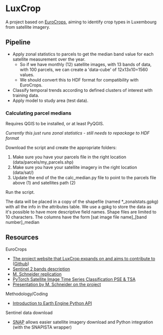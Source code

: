 # LuxCrop
A project based on [EuroCrops](https://www.eurocrops.tum.de/index.html), aiming to identify crop types in Luxembourg from satellite imagery.

## Pipeline

- Apply zonal statistics to parcels to get the median band value for each satellite measurement over the year.
  - So if we have monthly (12) satellite images, with 13 bands of data, with 100 parcels, we can create a 'data-cube' of 12x13x10=1560 values.
  - We should convert this to HDF format for compatibility with EuroCrops.
- Classify temporal trends according to defined clusters of interest with training data.
- Apply model to study area (test data).

### Calculating parcel medians

Requires QGIS to be installed, or at least PyQGIS.

*Currently this just runs zonal statistics - still needs to repackage to HDF format*

Download the script and create the appropriate folders:

1. Make sure you have your parcels file in the right location (data/parcels/my_parcels.shp)
2. Make sure you have your satellite imagery in the right location (data/sat/)
3. Update the end of the the calc_median.py file to point to the parcels file above (1) and satellites path (2)

Run the script.

The data will be placed in a copy of the shapefile (named \*\_zonalstats.gpkg) with all the info in the attributes table.
We use a gpkg to store the data as it's possible to have more descriptive field names. Shape files are limited to 10 characters.
The columns have the form [sat image file name]\_[band number]\_median


## Resources

EuroCrops
- [The project website that LuxCrop expands on and aims to contribute to](https://www.eurocrops.tum.de/) ([Github](https://github.com/maja601/EuroCrops))
- [Sentinel 2 bands description](https://gisgeography.com/sentinel-2-bands-combinations/)
- [M. Schneider replication](https://github.com/maja601/RC2020-psetae)
- [PyTorch Satellite Image Time Series Classification PSE & TSA](https://github.com/VSainteuf/pytorch-psetae)
- [Presentation by M. Schneider on the project](https://eurogeographics.org/wp-content/uploads/2022/02/4.-EuroCrops_GeodataDiscoverability28042022-Maya-Schneider.pdf)

Methodology/Coding
- [Introduction to Earth Engine Python API](https://developers.google.com/earth-engine/tutorials/community/intro-to-python-api)

Sentinel data download
- [SNAP](https://step.esa.int/main/download/snap-download/) allows easier satellite imagery download and Python integration (with the SNAPISTA wrapper)
